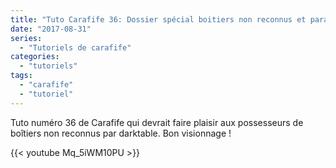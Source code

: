 ```yaml
---
title: "Tuto Carafife 36: Dossier spécial boitiers non reconnus et paramètres automatiques"
date: "2017-08-31"
series:
  - "Tutoriels de carafife"
categories: 
  - "tutoriels"
tags: 
  - "carafife"
  - "tutoriel"
---
```


Tuto numéro 36 de Carafife qui devrait faire plaisir aux possesseurs de boîtiers non reconnus par darktable. Bon visionnage !

{{< youtube Mq_5iWM10PU >}}
